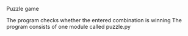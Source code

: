 Puzzle game

The program checks whether the entered combination is winning
The program consists of one module called puzzle.py
